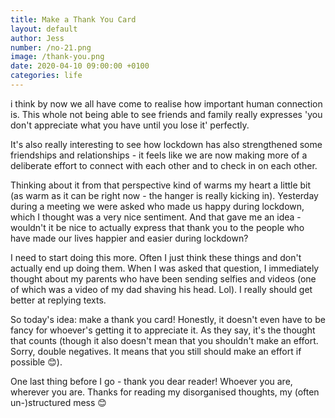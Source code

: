 ```yaml
---
title: Make a Thank You Card
layout: default
author: Jess
number: /no-21.png
image: /thank-you.png
date: 2020-04-10 09:00:00 +0100
categories: life
---
```


i think by now we all have come to realise how important human connection is. This whole not being able to see friends and family really expresses 'you don't appreciate what you have until you lose it' perfectly.

It's also really interesting to see how lockdown has also strengthened some friendships and relationships - it feels like we are now making more of a deliberate effort to connect with each other and to check in on each other.

Thinking about it from that perspective kind of warms my heart a little bit (as warm as it can be right now - the hanger is really kicking in). Yesterday during a meeting we were asked who made us happy during lockdown, which I thought was a very nice sentiment. And that gave me an idea - wouldn't it be nice to actually express that thank you to the people who have made our lives happier and easier during lockdown?

I need to start doing this more. Often I just think these things and don't actually end up doing them. When I was asked that question, I immediately thought about my parents who have been sending selfies and videos (one of which was a video of my dad shaving his head. Lol). I really should get better at replying texts.

So today's idea: make a thank you card! Honestly, it doesn't even have to be fancy for whoever's getting it to appreciate it. As they say, it's the thought that counts (though it also doesn't mean that you shouldn't make an effort. Sorry, double negatives. It means that you still should make an effort if possible 😊).

One last thing before I go - thank you dear reader! Whoever you are, wherever you are. Thanks for reading my disorganised thoughts, my (often un-)structured mess 😊